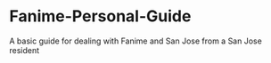 # Fanime-Personal-Guide
A basic guide for dealing with Fanime and San Jose from a San Jose resident
